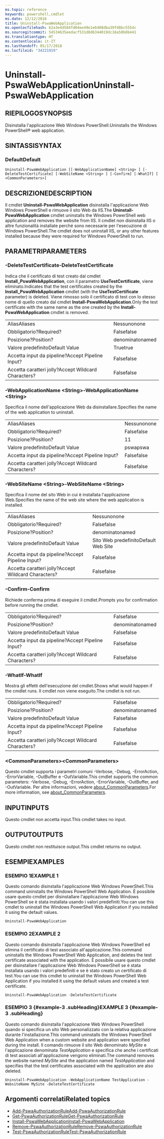 ```yaml
---
ms.topic: reference
keywords: powershell,cmdlet
ms.date: 12/12/2016
title: Uninstall-PswaWebApplication
ms.openlocfilehash: b2a3e4d584fd04ee49e1e6408dba39fd8bc555dc
ms.sourcegitcommit: 54534635eedacf531d8d6344019dc16a50b8b441
ms.translationtype: HT
ms.contentlocale: it-IT
ms.lasthandoff: 05/17/2018
ms.locfileid: "34221919"
---
```

# <a name="uninstall-pswawebapplication"></a><span data-ttu-id="8e229-103">Uninstall-PswaWebApplication</span><span class="sxs-lookup"><span data-stu-id="8e229-103">Uninstall-PswaWebApplication</span></span>

## <a name="synopsis"></a><span data-ttu-id="8e229-104">RIEPILOGO</span><span class="sxs-lookup"><span data-stu-id="8e229-104">SYNOPSIS</span></span>

<span data-ttu-id="8e229-105">Disinstalla l'applicazione Web Windows PowerShell.</span><span class="sxs-lookup"><span data-stu-id="8e229-105">Uninstalls the Windows PowerShell® web application.</span></span>

## <a name="syntax"></a><span data-ttu-id="8e229-106">SINTASSI</span><span class="sxs-lookup"><span data-stu-id="8e229-106">SYNTAX</span></span>

### <a name="default"></a><span data-ttu-id="8e229-107">Default</span><span class="sxs-lookup"><span data-stu-id="8e229-107">Default</span></span>
```
Uninstall-PswaWebApplication [[-WebApplicationName] <String> ] [-DeleteTestCertificate] [-WebSiteName <String> ] [-Confirm] [-WhatIf] [ <CommonParameters>]
```

## <a name="description"></a><span data-ttu-id="8e229-108">DESCRIZIONE</span><span class="sxs-lookup"><span data-stu-id="8e229-108">DESCRIPTION</span></span>

<span data-ttu-id="8e229-109">Il cmdlet **Uninstall-PswaWebApplication** disinstalla l'applicazione Web Windows PowerShell e rimuove il sito Web da IIS.</span><span class="sxs-lookup"><span data-stu-id="8e229-109">The **Uninstall-PswaWebApplication** cmdlet uninstalls the Windows PowerShell web application and removes the website from IIS.</span></span> <span data-ttu-id="8e229-110">Il cmdlet non disinstalla IIS o altre funzionalità installate perché sono necessarie per l'esecuzione di Windows PowerShell.</span><span class="sxs-lookup"><span data-stu-id="8e229-110">The cmdlet does not uninstall IIS, or any other features installed because they were required for Windows PowerShell to run.</span></span>

## <a name="parameters"></a><span data-ttu-id="8e229-111">PARAMETRI</span><span class="sxs-lookup"><span data-stu-id="8e229-111">PARAMETERS</span></span>

### <a name="-deletetestcertificate"></a><span data-ttu-id="8e229-112">-DeleteTestCertificate</span><span class="sxs-lookup"><span data-stu-id="8e229-112">-DeleteTestCertificate</span></span>

<span data-ttu-id="8e229-113">Indica che il certificato di test creato dal cmdlet **Install\_PswaWebApplication**, con il parametro **UseTestCertificate**, viene eliminato.</span><span class="sxs-lookup"><span data-stu-id="8e229-113">Indicates that the test certificates created by the **Install\_PswaWebApplication** cmdlet (with the **UseTestCertificate** parameter) is deleted.</span></span>
<span data-ttu-id="8e229-114">Viene rimosso solo il certificato di test con lo stesso nome di quello creato dal cmdlet **Install-PswaWebApplication**.</span><span class="sxs-lookup"><span data-stu-id="8e229-114">Only the test certificate with the same name as the one created by the **Install-PswaWebApplication** cmdlet is removed.</span></span>

|||
|-|-|
| <span data-ttu-id="8e229-115">Alias</span><span class="sxs-lookup"><span data-stu-id="8e229-115">Aliases</span></span>                              | <span data-ttu-id="8e229-116">Nessuno</span><span class="sxs-lookup"><span data-stu-id="8e229-116">none</span></span>                                 |
| <span data-ttu-id="8e229-117">Obbligatorio?</span><span class="sxs-lookup"><span data-stu-id="8e229-117">Required?</span></span>                            | <span data-ttu-id="8e229-118">False</span><span class="sxs-lookup"><span data-stu-id="8e229-118">false</span></span>                                |
| <span data-ttu-id="8e229-119">Posizione?</span><span class="sxs-lookup"><span data-stu-id="8e229-119">Position?</span></span>                            | <span data-ttu-id="8e229-120">denominato</span><span class="sxs-lookup"><span data-stu-id="8e229-120">named</span></span>                                |
| <span data-ttu-id="8e229-121">Valore predefinito</span><span class="sxs-lookup"><span data-stu-id="8e229-121">Default Value</span></span>                        | <span data-ttu-id="8e229-122">True</span><span class="sxs-lookup"><span data-stu-id="8e229-122">true</span></span>                                 |
| <span data-ttu-id="8e229-123">Accetta input da pipeline?</span><span class="sxs-lookup"><span data-stu-id="8e229-123">Accept Pipeline Input?</span></span>               | <span data-ttu-id="8e229-124">False</span><span class="sxs-lookup"><span data-stu-id="8e229-124">false</span></span>                                |
| <span data-ttu-id="8e229-125">Accetta caratteri jolly?</span><span class="sxs-lookup"><span data-stu-id="8e229-125">Accept Wildcard Characters?</span></span>          | <span data-ttu-id="8e229-126">False</span><span class="sxs-lookup"><span data-stu-id="8e229-126">false</span></span>                                |

### <a name="-webapplicationname-ltstringgt"></a><span data-ttu-id="8e229-127">-WebApplicationName &lt;String&gt;</span><span class="sxs-lookup"><span data-stu-id="8e229-127">-WebApplicationName &lt;String&gt;</span></span>

<span data-ttu-id="8e229-128">Specifica il nome dell'applicazione Web da disinstallare.</span><span class="sxs-lookup"><span data-stu-id="8e229-128">Specifies the name of the web application to uninstall.</span></span>

|||
|-|-|
| <span data-ttu-id="8e229-129">Alias</span><span class="sxs-lookup"><span data-stu-id="8e229-129">Aliases</span></span>                              | <span data-ttu-id="8e229-130">Nessuno</span><span class="sxs-lookup"><span data-stu-id="8e229-130">none</span></span>                                 |
| <span data-ttu-id="8e229-131">Obbligatorio?</span><span class="sxs-lookup"><span data-stu-id="8e229-131">Required?</span></span>                            | <span data-ttu-id="8e229-132">False</span><span class="sxs-lookup"><span data-stu-id="8e229-132">false</span></span>                                |
| <span data-ttu-id="8e229-133">Posizione?</span><span class="sxs-lookup"><span data-stu-id="8e229-133">Position?</span></span>                            | <span data-ttu-id="8e229-134">1</span><span class="sxs-lookup"><span data-stu-id="8e229-134">1</span></span>                                    |
| <span data-ttu-id="8e229-135">Valore predefinito</span><span class="sxs-lookup"><span data-stu-id="8e229-135">Default Value</span></span>                        | <span data-ttu-id="8e229-136">pswa</span><span class="sxs-lookup"><span data-stu-id="8e229-136">pswa</span></span>                                 |
| <span data-ttu-id="8e229-137">Accetta input da pipeline?</span><span class="sxs-lookup"><span data-stu-id="8e229-137">Accept Pipeline Input?</span></span>               | <span data-ttu-id="8e229-138">False</span><span class="sxs-lookup"><span data-stu-id="8e229-138">false</span></span>                                |
| <span data-ttu-id="8e229-139">Accetta caratteri jolly?</span><span class="sxs-lookup"><span data-stu-id="8e229-139">Accept Wildcard Characters?</span></span>          | <span data-ttu-id="8e229-140">False</span><span class="sxs-lookup"><span data-stu-id="8e229-140">false</span></span>                                |

### <a name="-websitename-ltstringgt"></a><span data-ttu-id="8e229-141">-WebSiteName &lt;String&gt;</span><span class="sxs-lookup"><span data-stu-id="8e229-141">-WebSiteName &lt;String&gt;</span></span>

<span data-ttu-id="8e229-142">Specifica il nome del sito Web in cui è installata l'applicazione Web.</span><span class="sxs-lookup"><span data-stu-id="8e229-142">Specifies the name of the web site where the web application is installed.</span></span>

|||
|-|-|
| <span data-ttu-id="8e229-143">Alias</span><span class="sxs-lookup"><span data-stu-id="8e229-143">Aliases</span></span>                              | <span data-ttu-id="8e229-144">Nessuno</span><span class="sxs-lookup"><span data-stu-id="8e229-144">none</span></span>                                 |
| <span data-ttu-id="8e229-145">Obbligatorio?</span><span class="sxs-lookup"><span data-stu-id="8e229-145">Required?</span></span>                            | <span data-ttu-id="8e229-146">False</span><span class="sxs-lookup"><span data-stu-id="8e229-146">false</span></span>                                |
| <span data-ttu-id="8e229-147">Posizione?</span><span class="sxs-lookup"><span data-stu-id="8e229-147">Position?</span></span>                            | <span data-ttu-id="8e229-148">denominato</span><span class="sxs-lookup"><span data-stu-id="8e229-148">named</span></span>                                |
| <span data-ttu-id="8e229-149">Valore predefinito</span><span class="sxs-lookup"><span data-stu-id="8e229-149">Default Value</span></span>                        | <span data-ttu-id="8e229-150">Sito Web predefinito</span><span class="sxs-lookup"><span data-stu-id="8e229-150">Default Web Site</span></span>                     |
| <span data-ttu-id="8e229-151">Accetta input da pipeline?</span><span class="sxs-lookup"><span data-stu-id="8e229-151">Accept Pipeline Input?</span></span>               | <span data-ttu-id="8e229-152">False</span><span class="sxs-lookup"><span data-stu-id="8e229-152">false</span></span>                                |
| <span data-ttu-id="8e229-153">Accetta caratteri jolly?</span><span class="sxs-lookup"><span data-stu-id="8e229-153">Accept Wildcard Characters?</span></span>          | <span data-ttu-id="8e229-154">False</span><span class="sxs-lookup"><span data-stu-id="8e229-154">false</span></span>                                |

### <a name="-confirm"></a><span data-ttu-id="8e229-155">-Confirm</span><span class="sxs-lookup"><span data-stu-id="8e229-155">-Confirm</span></span>

<span data-ttu-id="8e229-156">Richiede conferma prima di eseguire il cmdlet.</span><span class="sxs-lookup"><span data-stu-id="8e229-156">Prompts you for confirmation before running the cmdlet.</span></span>

|||
|-|-|
| <span data-ttu-id="8e229-157">Obbligatorio?</span><span class="sxs-lookup"><span data-stu-id="8e229-157">Required?</span></span>                            | <span data-ttu-id="8e229-158">False</span><span class="sxs-lookup"><span data-stu-id="8e229-158">false</span></span>                                |
| <span data-ttu-id="8e229-159">Posizione?</span><span class="sxs-lookup"><span data-stu-id="8e229-159">Position?</span></span>                            | <span data-ttu-id="8e229-160">denominato</span><span class="sxs-lookup"><span data-stu-id="8e229-160">named</span></span>                                |
| <span data-ttu-id="8e229-161">Valore predefinito</span><span class="sxs-lookup"><span data-stu-id="8e229-161">Default Value</span></span>                        | <span data-ttu-id="8e229-162">False</span><span class="sxs-lookup"><span data-stu-id="8e229-162">false</span></span>                                |
| <span data-ttu-id="8e229-163">Accetta input da pipeline?</span><span class="sxs-lookup"><span data-stu-id="8e229-163">Accept Pipeline Input?</span></span>               | <span data-ttu-id="8e229-164">False</span><span class="sxs-lookup"><span data-stu-id="8e229-164">false</span></span>                                |
| <span data-ttu-id="8e229-165">Accetta caratteri jolly?</span><span class="sxs-lookup"><span data-stu-id="8e229-165">Accept Wildcard Characters?</span></span>          | <span data-ttu-id="8e229-166">False</span><span class="sxs-lookup"><span data-stu-id="8e229-166">false</span></span>                                |

### <a name="-whatif"></a><span data-ttu-id="8e229-167">-WhatIf</span><span class="sxs-lookup"><span data-stu-id="8e229-167">-WhatIf</span></span>

<span data-ttu-id="8e229-168">Mostra gli effetti dell'esecuzione del cmdlet.</span><span class="sxs-lookup"><span data-stu-id="8e229-168">Shows what would happen if the cmdlet runs.</span></span>
<span data-ttu-id="8e229-169">Il cmdlet non viene eseguito.</span><span class="sxs-lookup"><span data-stu-id="8e229-169">The cmdlet is not run.</span></span>

|||
|-|-|
| <span data-ttu-id="8e229-170">Obbligatorio?</span><span class="sxs-lookup"><span data-stu-id="8e229-170">Required?</span></span>                            | <span data-ttu-id="8e229-171">False</span><span class="sxs-lookup"><span data-stu-id="8e229-171">false</span></span>                                |
| <span data-ttu-id="8e229-172">Posizione?</span><span class="sxs-lookup"><span data-stu-id="8e229-172">Position?</span></span>                            | <span data-ttu-id="8e229-173">denominato</span><span class="sxs-lookup"><span data-stu-id="8e229-173">named</span></span>                                |
| <span data-ttu-id="8e229-174">Valore predefinito</span><span class="sxs-lookup"><span data-stu-id="8e229-174">Default Value</span></span>                        | <span data-ttu-id="8e229-175">False</span><span class="sxs-lookup"><span data-stu-id="8e229-175">false</span></span>                                |
| <span data-ttu-id="8e229-176">Accetta input da pipeline?</span><span class="sxs-lookup"><span data-stu-id="8e229-176">Accept Pipeline Input?</span></span>               | <span data-ttu-id="8e229-177">False</span><span class="sxs-lookup"><span data-stu-id="8e229-177">false</span></span>                                |
| <span data-ttu-id="8e229-178">Accetta caratteri jolly?</span><span class="sxs-lookup"><span data-stu-id="8e229-178">Accept Wildcard Characters?</span></span>          | <span data-ttu-id="8e229-179">False</span><span class="sxs-lookup"><span data-stu-id="8e229-179">false</span></span>                                |

### <a name="ltcommonparametersgt"></a><span data-ttu-id="8e229-180">&lt;CommonParameters&gt;</span><span class="sxs-lookup"><span data-stu-id="8e229-180">&lt;CommonParameters&gt;</span></span>

<span data-ttu-id="8e229-181">Questo cmdlet supporta i parametri comuni -Verbose, -Debug, -ErrorAction, -ErrorVariable, -OutBuffer e -OutVariable.</span><span class="sxs-lookup"><span data-stu-id="8e229-181">This cmdlet supports the common parameters: -Verbose, -Debug, -ErrorAction, -ErrorVariable, -OutBuffer, and -OutVariable.</span></span>
<span data-ttu-id="8e229-182">Per altre informazioni, vedere [about_CommonParameters](http://go.microsoft.com/fwlink/p/?LinkID=113216).</span><span class="sxs-lookup"><span data-stu-id="8e229-182">For more information, see [about_CommonParameters](http://go.microsoft.com/fwlink/p/?LinkID=113216).</span></span>

## <a name="inputs"></a><span data-ttu-id="8e229-183">INPUT</span><span class="sxs-lookup"><span data-stu-id="8e229-183">INPUTS</span></span>

<span data-ttu-id="8e229-184">Questo cmdlet non accetta input.</span><span class="sxs-lookup"><span data-stu-id="8e229-184">This cmdlet takes no input.</span></span>

## <a name="outputs"></a><span data-ttu-id="8e229-185">OUTPUT</span><span class="sxs-lookup"><span data-stu-id="8e229-185">OUTPUTS</span></span>

<span data-ttu-id="8e229-186">Questo cmdlet non restituisce output.</span><span class="sxs-lookup"><span data-stu-id="8e229-186">This cmdlet returns no output.</span></span>

## <a name="examples"></a><span data-ttu-id="8e229-187">ESEMPI</span><span class="sxs-lookup"><span data-stu-id="8e229-187">EXAMPLES</span></span>

### <a name="example-1"></a><span data-ttu-id="8e229-188">ESEMPIO 1</span><span class="sxs-lookup"><span data-stu-id="8e229-188">EXAMPLE 1</span></span>

<span data-ttu-id="8e229-189">Questo comando disinstalla l'applicazione Web Windows PowerShell.</span><span class="sxs-lookup"><span data-stu-id="8e229-189">This command uninstalls the Windows PowerShell Web Application.</span></span>
<span data-ttu-id="8e229-190">È possibile usare questo cmdlet per disinstallare l'applicazione Web Windows PowerShell se è stata installata usando i valori predefiniti.</span><span class="sxs-lookup"><span data-stu-id="8e229-190">You can use this cmdlet to uninstall the Windows PowerShell Web Application if you installed it using the default values.</span></span>

```PowerShell
Uninstall-PswaWebApplication
```

### <a name="example-2"></a><span data-ttu-id="8e229-191">ESEMPIO 2</span><span class="sxs-lookup"><span data-stu-id="8e229-191">EXAMPLE 2</span></span>

<span data-ttu-id="8e229-192">Questo comando disinstalla l'applicazione Web Windows PowerShell ed elimina il certificato di test associato all'applicazione.</span><span class="sxs-lookup"><span data-stu-id="8e229-192">This command uninstalls the Windows PowerShell Web Application, and deletes the test certificate associated with the application.</span></span>
<span data-ttu-id="8e229-193">È possibile usare questo cmdlet per disinstallare l'applicazione Web Windows PowerShell se è stata installata usando i valori predefiniti e se è stato creato un certificato di test.</span><span class="sxs-lookup"><span data-stu-id="8e229-193">You can use this cmdlet to uninstall the Windows PowerShell Web Application if you installed it using the default values and created a test certificate.</span></span>

```PowerShell
Uninstall-PswaWebApplication -DeleteTestCertificate
```

### <a name="example-3-example-3-subheading"></a><span data-ttu-id="8e229-194">ESEMPIO 3 {#example-3 .subHeading}</span><span class="sxs-lookup"><span data-stu-id="8e229-194">EXAMPLE 3 {#example-3 .subHeading}</span></span>

<span data-ttu-id="8e229-195">Questo comando disinstalla l'applicazione Web Windows PowerShell quando si specifica un sito Web personalizzato con la relativa applicazione durante l'installazione.</span><span class="sxs-lookup"><span data-stu-id="8e229-195">This command uninstalls the Windows PowerShell Web Application when a custom website and application were specified during the install.</span></span>
<span data-ttu-id="8e229-196">Il comando rimuove il sito Web denominato *MySite* e l'applicazione denominata *TestApplication* e specifica che anche i certificati di test associati all'applicazione vengono eliminati.</span><span class="sxs-lookup"><span data-stu-id="8e229-196">The command removes the website named *MySite* and the application named *TestApplication* and specifies that the test certificates associated with the application are also deleted.</span></span>

```
Uninstall-PswaWebApplication -WebApplicationName TestApplication -WebsiteName MySite -DeleteTestCertificate
```

## <a name="related-topics"></a><span data-ttu-id="8e229-197">Argomenti correlati</span><span class="sxs-lookup"><span data-stu-id="8e229-197">Related topics</span></span>

- [<span data-ttu-id="8e229-198">Add-PswaAuthorizationRule</span><span class="sxs-lookup"><span data-stu-id="8e229-198">Add-PswaAuthorizationRule</span></span>](add-pswaauthorizationrule.md)
- [<span data-ttu-id="8e229-199">Get-PswaAuthorizationRule</span><span class="sxs-lookup"><span data-stu-id="8e229-199">Get-PswaAuthorizationRule</span></span>](get-pswaauthorizationrule.md)
- [<span data-ttu-id="8e229-200">Install-PswaWebApplication</span><span class="sxs-lookup"><span data-stu-id="8e229-200">Install-PswaWebApplication</span></span>](install-pswawebapplication.md)
- [<span data-ttu-id="8e229-201">Remove-PswaAuthorizationRule</span><span class="sxs-lookup"><span data-stu-id="8e229-201">Remove-PswaAuthorizationRule</span></span>](remove-pswaauthorizationrule.md)
- [<span data-ttu-id="8e229-202">Test-PswaAuthorizationRule</span><span class="sxs-lookup"><span data-stu-id="8e229-202">Test-PswaAuthorizationRule</span></span>](test-pswaauthorizationrule.md)